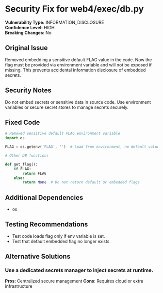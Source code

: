 # Security Fix for web4/exec/db.py

**Vulnerability Type:** INFORMATION_DISCLOSURE  
**Confidence Level:** HIGH  
**Breaking Changes:** No

## Original Issue
Removed embedding a sensitive default FLAG value in the code. Now the flag must be provided via environment variable and will not be exposed if missing. This prevents accidental information disclosure of embedded secrets.

## Security Notes
Do not embed secrets or sensitive data in source code. Use environment variables or secure secret stores to manage secrets securely.

## Fixed Code
```py
# Removed sensitive default FLAG environment variable
import os

FLAG = os.getenv('FLAG', '')  # Load from environment, no default value

# Other DB functions

def get_flag():
    if FLAG:
        return FLAG
    else:
        return None  # Do not return default or embedded flags

```

## Additional Dependencies
- os

## Testing Recommendations
- Test code loads flag only if env variable is set.
- Test that default embedded flag no longer exists.

## Alternative Solutions

### Use a dedicated secrets manager to inject secrets at runtime.
**Pros:** Centralized secure management
**Cons:** Requires cloud or extra infrastructure

